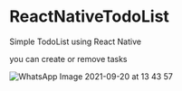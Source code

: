 # ReactNativeTodoList

Simple TodoList using React Native

you can create or remove tasks

![WhatsApp Image 2021-09-20 at 13 43 57](https://user-images.githubusercontent.com/72552640/133997499-9163e2a0-eca7-4fc3-b50e-261815d6dc4a.jpeg)
